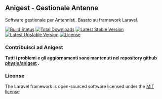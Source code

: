 ## Anigest - Gestionale Antenne

Software gestionale per Antennisti. Basato su framework Laravel.

[![Build Status](https://travis-ci.org/laravel/framework.svg)](https://travis-ci.org/laravel/framework)
[![Total Downloads](https://poser.pugx.org/laravel/framework/downloads.svg)](https://packagist.org/packages/laravel/framework)
[![Latest Stable Version](https://poser.pugx.org/laravel/framework/v/stable.svg)](https://packagist.org/packages/laravel/framework)
[![Latest Unstable Version](https://poser.pugx.org/laravel/framework/v/unstable.svg)](https://packagist.org/packages/laravel/framework)
[![License](https://poser.pugx.org/laravel/framework/license.svg)](https://packagist.org/packages/laravel/framework)


### Contribuisci ad Anigest

**Tutti i problemi e gli aggiornamenti sono mantenuti nel repository github [physio/anigest](http://github.com/physio/anigest) .**

### License

The Laravel framework is open-sourced software licensed under the [MIT license](http://opensource.org/licenses/MIT)